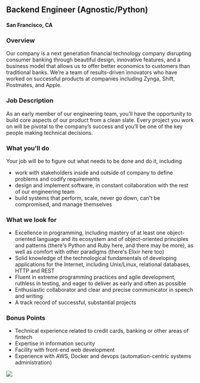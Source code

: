 ## Backend Engineer (Agnostic/Python)
#### San Francisco, CA

### Overview
Our company is a next generation financial technology company disrupting consumer banking through beautiful design, innovative features, and a business model that allows us to offer better economics to customers than traditional banks. We’re a team of results-driven innovators who have worked on successful products at companies including Zynga, Shift, Postmates, and Apple.

### Job Description
As an early member of our engineering team, you’ll have the opportunity to build core aspects of our product from a clean slate. Every project you work on will be pivotal to the company’s success and you’ll be one of the key people making technical decisions.

### What you'll do
Your job will be to figure out what needs to be done and do it, including 
+ work with stakeholders inside and outside of company to define problems and codify requirements
+ design and implement software, in constant collaboration with the rest of our engineering team 
+ build systems that perform, scale, never go down, can't be compromised, and manage themselves

### What we look for
+ Excellence in programming, including mastery of at least one object-oriented language and its ecosystem and of object-oriented principles and patterns (there's Python and Ruby here, and there may be more), as well as comfort with other paradigms (there's Elixir here too) 
+ Solid knowledge of the technological fundamentals of developing applications for the Internet, including Unix/Linux, relational databases, HTTP and REST 
+ Fluent in extreme programming practices and agile development, ruthless in testing, and eager to deliver as early and often as possible 
+ Enthusiastic collaborator and clear and precise communicator in speech and writing 
+ A track record of successful, substantial projects

### Bonus Points
+ Technical experience related to credit cards, banking or other areas of fintech 
+ Expertise in information security 
+ Facility with front-end web development 
+ Experience with AWS, Docker and devops (automation-centric systems administration)


[<img src='https://dabuttonfactory.com/button.png?t=Apply&f=Calibri-Bold&ts=24&tc=fff&tshs=1&tshc=000&hp=20&vp=8&c=5&bgt=gradient&bgc=3d85c6&ebgc=073763'>](https://letsrockit.co/users/auth/github?job_id=wmvybybgaw5hbmnpyww-backend-engineer-agnostic-python)
